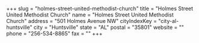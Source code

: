 +++
slug = "holmes-street-united-methodist-church"
title = "Holmes Street United Methodist Church"
name = "Holmes Street United Methodist Church"
address = "501 Holmes Avenue NW"
cityIndexKey = "city-al-huntsville"
city = "Huntsville"
state = "AL"
postal = "35801"
website = ""
phone = "256-534-8865"
fax = ""
+++

